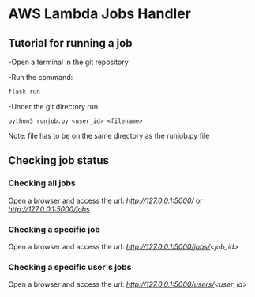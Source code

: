 # AWS Lambda Jobs Handler

## Tutorial for running a job

-Open a terminal in the git repository

-Run the command:

`flask run`

-Under the git directory run:

`python3 runjob.py <user_id> <filename>`

Note: file has to be on the same directory as the runjob.py file

## Checking job status

### Checking all jobs
Open a browser and access the url:
_http://127.0.0.1:5000/_ or _http://127.0.0.1:5000/jobs_

### Checking a specific job
Open a browser and access the url:
_http://127.0.0.1:5000/jobs/<job_id>_

### Checking a specific user's jobs
Open a browser and access the url:
_http://127.0.0.1:5000/users/<user_id>_

